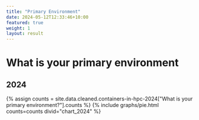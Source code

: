 ```yaml
---
title: "Primary Environment"
date: 2024-05-12T12:33:46+10:00
featured: true
weight: 1
layout: result
---
```


# What is your primary environment

## 2024

{% assign counts = site.data.cleaned.containers-in-hpc-2024["What is your primary environment?"].counts %}
{% include graphs/pie.html counts=counts divid="chart_2024" %}
